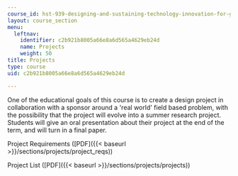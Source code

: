 ```yaml
---
course_id: hst-939-designing-and-sustaining-technology-innovation-for-global-health-practice-spring-2008
layout: course_section
menu:
  leftnav:
    identifier: c2b921b8005a66e8a6d565a4629eb24d
    name: Projects
    weight: 50
title: Projects
type: course
uid: c2b921b8005a66e8a6d565a4629eb24d

---
```


One of the educational goals of this course is to create a design project in collaboration with a sponsor around a 'real world' field based problem, with the possibility that the project will evolve into a summer research project. Students will give an oral presentation about their project at the end of the term, and will turn in a final paper.

Project Requirements ([PDF]({{< baseurl >}}/sections/projects/project_reqs))

Project List ([PDF]({{< baseurl >}}/sections/projects/projects))